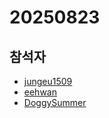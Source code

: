 # 20250823

## 참석자

- [jungeu1509](https://github.com/jungeu1509/)
- [eehwan](https://github.com/eehwan)
- [DoggySummer](https://github.com/DoggySummer)
